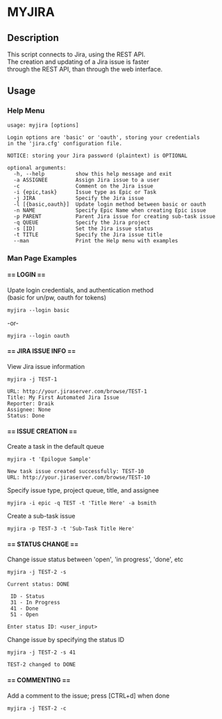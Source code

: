 MYJIRA
===

Description
---
This script connects to Jira, using the REST API.  
The creation and updating of a Jira issue is faster  
through the REST API, than through the web interface.  


Usage
---
### Help Menu

    usage: myjira [options]  
    
    Login options are 'basic' or 'oauth', storing your credentials  
    in the 'jira.cfg' configuration file.  
    
    NOTICE: storing your Jira password (plaintext) is OPTIONAL  
    
    optional arguments:  
      -h, --help          show this help message and exit  
      -a ASSIGNEE         Assign Jira issue to a user  
      -c                  Comment on the Jira issue  
      -i {epic,task}      Issue type as Epic or Task  
      -j JIRA             Specify the Jira issue  
      -l [{basic,oauth}]  Update login method between basic or oauth  
      -n NAME             Specify Epic Name when creating Epic issue  
      -p PARENT           Parent Jira issue for creating sub-task issue  
      -q QUEUE            Specify the Jira project  
      -s [ID]             Set the Jira issue status  
      -t TITLE            Specify the Jira issue title  
      --man               Print the Help menu with examples  


### Man Page Examples

#### == LOGIN ==  

Upate login credentials, and authentication method  
(basic for un/pw, oauth for tokens)  

    myjira --login basic  

 -or-  

    myjira --login oauth  



#### == JIRA ISSUE INFO ==  

View Jira issue information  

    myjira -j TEST-1  

    URL: http://your.jiraserver.com/browse/TEST-1  
    Title: My First Automated Jira Issue  
    Reporter: Draik  
    Assignee: None  
    Status: Done  



#### == ISSUE CREATION ==  

Create a task in the default queue  

    myjira -t 'Epilogue Sample'  

    New task issue created successfully: TEST-10  
    URL: http://your.jiraserver.com/browse/TEST-10  


Specify issue type, project queue, title, and assignee  

    myjira -i epic -q TEST -t 'Title Here' -a bsmith  


Create a sub-task issue  

    myjira -p TEST-3 -t 'Sub-Task Title Here'  



#### == STATUS CHANGE ==  

Change issue status between 'open', 'in progress', 'done', etc  

    myjira -j TEST-2 -s  

    Current status: DONE  

     ID - Status  
     31 - In Progress  
     41 - Done  
     51 - Open  

    Enter status ID: <user_input>  



Change issue by specifying the status ID  

    myjira -j TEST-2 -s 41  

    TEST-2 changed to DONE  



#### == COMMENTING ==  

Add a comment to the issue; press [CTRL+d] when done  

    myjira -j TEST-2 -c  


